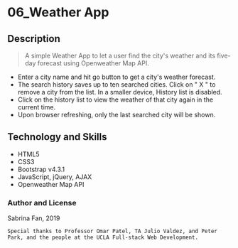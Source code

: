 # 06_Weather App

## Description

>A simple Weather App to let a user find the city's weather and its five-day forecast using Openweather Map API. 
* Enter a city name and hit go button to get a city's weather forecast.
* The search history saves up to ten searched cities. Click on " X " to remove a city from the list. In a smaller device, History list is disabled.
* Click on the history list to view the weather of that city again in the current time.
* Upon browser refreshing, only the last searched city will be shown.

## Technology and Skills

* HTML5
* CSS3
* Bootstrap v4.3.1
* JavaScript, jQuery, AJAX
* Openweather Map API

### Author and License
Sabrina Fan, 2019

    Special thanks to Professor Omar Patel, TA Julio Valdez, and Peter Park, and the people at the UCLA Full-stack Web Development.
